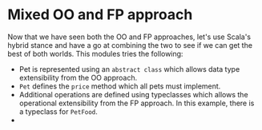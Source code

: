 # Mixed OO and FP approach

Now that we have seen both the OO and FP approaches, let's use Scala's hybrid stance and have a go at combining the two to see if we can get the best of both worlds. This modules tries the following:

- Pet is represented using an `abstract class` which allows data type extensibility from the OO approach.
- `Pet` defines the `price` method which all pets must implement.
- Additional operations are defined using typeclasses which allows the operational extensibility from the FP approach. In this example, there is a typeclass for `PetFood`.
- 
